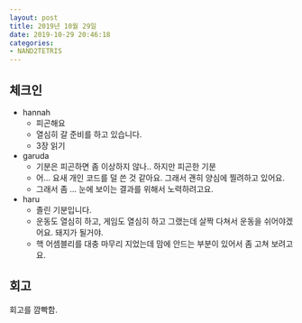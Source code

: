 ```yaml
---
layout: post
title: 2019년 10월 29일
date: 2019-10-29 20:46:18
categories:
- NAND2TETRIS
---
```


## 체크인

* hannah
  * 피곤해요
  * 열심히 갈 준비를 하고 있습니다.
  * 3장 읽기
* garuda
  * 기분은 피곤하면 좀 이상하지 않나.. 하지만 피곤한 기분
  * 어... 요새 개인 코드를 덜 쓴 것 같아요. 그래서 괜히 양심에 찔려하고 있어요.
  * 그래서 좀 ... 눈에 보이는 결과를 위해서 노력하려고요.
* haru
  * 졸린 기분입니다.
  * 운동도 열심히 하고, 게임도 열심히 하고 그랬는데 살짝 다쳐서 운동을 쉬어야겠어요. 돼지가 될거야.
  * 핵 어셈블리를 대충 마무리 지었는데 맘에 안드는 부분이 있어서 좀 고쳐 보려고요.

## 회고

회고를 깜빡함.

